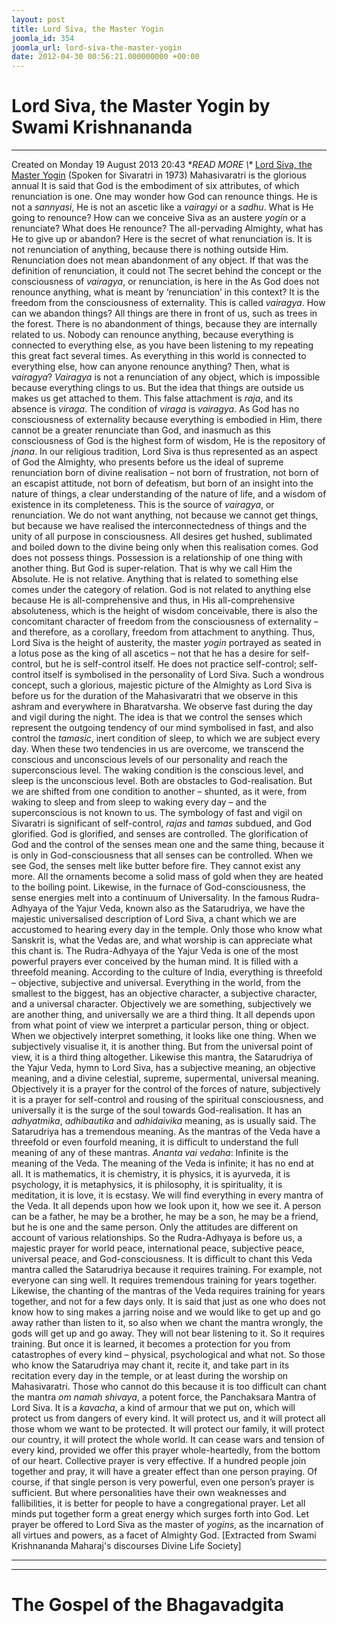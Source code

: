 ```yaml
---
layout: post
title: Lord Siva, the Master Yogin
joomla_id: 354
joomla_url: lord-siva-the-master-yogin
date: 2012-04-30 00:56:21.000000000 +00:00
---
```

# Lord Siva, the Master Yogin by Swami Krishnananda
* * *
Created on Monday 19 August 2013 20:43
**READ MORE \\\** [Lord Siva, the Master Yogin](http://www.swami-krishnananda.org/disc/disc_187.html)
(Spoken for Sivaratri in 1973)
Mahasivaratri is the glorious annual
It is said that God is the embodiment of six attributes, of which renunciation is one. One may wonder how God can renounce things. He is not a _sannyasi_, He is not an ascetic like a _vairagyi_ or a _sadhu_. What is He going to renounce? How can we conceive Siva as an austere _yogin_ or a renunciate? What does He renounce? The all-pervading Almighty, what has He to give up or abandon?
Here is the secret of what renunciation is. It is not renunciation of anything, because there is nothing outside Him. Renunciation does not mean abandonment of any object. If that was the definition of renunciation, it could not
The secret behind the concept or the consciousness of _vairagya_, or renunciation, is here in the
As God does not renounce anything, what is meant by ‘renunciation’ in this context? It is the freedom from the consciousness of externality. This is called _vairagya_. How can we abandon things? All things are there in front of us, such as trees in the forest. There is no abandonment of things, because they are internally related to us. Nobody can renounce anything, because everything is connected to everything else, as you have been listening to my repeating this great fact several times. As everything in this world is connected to everything else, how can anyone renounce anything? Then, what is _vairagya_?
_Vairagya_ is not a renunciation of any object, which is impossible because everything clings to us. But the idea that things are outside us makes us get attached to them. This false attachment is _raja_, and its absence is _viraga_. The condition of _viraga_ is _vairagya_. As God has no consciousness of externality because everything is embodied in Him, there cannot be a greater renunciate than God, and inasmuch as this consciousness of God is the highest form of wisdom, He is the repository of _jnana_.
In our religious tradition, Lord Siva is thus represented as an aspect of God the Almighty, who presents before us the ideal of supreme renunciation born of divine realisation – not born of frustration, not born of an escapist attitude, not born of defeatism, but born of an insight into the nature of things, a clear understanding of the nature of life, and a wisdom of existence in its completeness. This is the source of _vairagya_, or renunciation. We do not want anything, not because we cannot get things, but because we have realised the interconnectedness of things and the unity of all purpose in consciousness. All desires get hushed, sublimated and boiled down to the divine being only when this realisation comes.
God does not possess things. Possession is a relationship of one thing with another thing. But God is super-relation. That is why we call Him the Absolute. He is not relative. Anything that is related to something else comes under the category of relation. God is not related to anything else because He is all-comprehensive and thus, in His all-comprehensive absoluteness, which is the height of wisdom conceivable, there is also the concomitant character of freedom from the consciousness of externality – and therefore, as a corollary, freedom from attachment to anything.
Thus, Lord Siva is the height of austerity, the master _yogin_ portrayed as seated in a lotus pose as the king of all ascetics – not that he has a desire for self-control, but he is self-control itself. He does not practice self-control; self-control itself is symbolised in the personality of Lord Siva.
Such a wondrous concept, such a glorious, majestic picture of the Almighty as Lord Siva is before us for the duration of the Mahasivaratri that we observe in this ashram and everywhere in Bharatvarsha. We observe fast during the day and vigil during the night. The idea is that we control the senses which represent the outgoing tendency of our mind symbolised in fast, and also control the _tamasic_, inert condition of sleep, to which we are subject every day. When these two tendencies in us are overcome, we transcend the conscious and unconscious levels of our personality and reach the superconscious level. The waking condition is the conscious level, and sleep is the unconscious level. Both are obstacles to God-realisation. But we are shifted from one condition to another – shunted, as it were, from waking to sleep and from sleep to waking every day – and the superconscious is not known to us.
The symbology of fast and vigil on Sivaratri is significant of self-control, _rajas_ and _tamas_ subdued, and God glorified. God is glorified, and senses are controlled. The glorification of God and the control of the senses mean one and the same thing, because it is only in God-consciousness that all senses can be controlled. When we see God, the senses melt like butter before fire. They cannot exist any more. All the ornaments become a solid mass of gold when they are heated to the boiling point. Likewise, in the furnace of God-consciousness, the sense energies melt into a continuum of Universality.
In the famous Rudra-Adhyaya of the Yajur Veda, known also as the Satarudriya, we have the majestic universalised description of Lord Siva, a chant which we are accustomed to hearing every day in the temple. Only those who know what Sanskrit is, what the Vedas are, and what worship is can appreciate what this chant is. The Rudra-Adhyaya of the Yajur Veda is one of the most powerful prayers ever conceived by the human mind. It is filled with a threefold meaning. According to the culture of India, everything is threefold – objective, subjective and universal. Everything in the world, from the smallest to the biggest, has an objective character, a subjective character, and a universal character. Objectively we are something, subjectively we are another thing, and universally we are a third thing. It all depends upon from what point of view we interpret a particular person, thing or object. When we objectively interpret something, it looks like one thing. When we subjectively visualise it, it is another thing. But from the universal point of view, it is a third thing altogether.
Likewise this mantra, the Satarudriya of the Yajur Veda, hymn to Lord Siva, has a subjective meaning, an objective meaning, and a divine celestial, supreme, supermental, universal meaning. Objectively it is a prayer for the control of the forces of nature, subjectively it is a prayer for self-control and rousing of the spiritual consciousness, and universally it is the surge of the soul towards God-realisation. It has an _adhyatmika_, _adhibautika_ and _adhidaivika_ meaning, as is usually said. The Satarudriya has a tremendous meaning. As the mantras of the Veda have a threefold or even fourfold meaning, it is difficult to understand the full meaning of any of these mantras. _Ananta vai vedaha_: Infinite is the meaning of the Veda. The meaning of the Veda is infinite; it has no end at all. It is mathematics, it is chemistry, it is physics, it is ayurveda, it is psychology, it is metaphysics, it is philosophy, it is spirituality, it is meditation, it is love, it is ecstasy. We will find everything in every mantra of the Veda. It all depends upon how we look upon it, how we see it. A person can be a father, he may be a brother, he may be a son, he may be a friend, but he is one and the same person. Only the attitudes are different on account of various relationships. So the Rudra-Adhyaya is before us, a majestic prayer for world peace, international peace, subjective peace, universal peace, and God-consciousness.
It is difficult to chant this Veda mantra called the Satarudriya because it requires training. For example, not everyone can sing well. It requires tremendous training for years together. Likewise, the chanting of the mantras of the Veda requires training for years together, and not for a few days only. It is said that just as one who does not know how to sing makes a jarring noise and we would like to get up and go away rather than listen to it, so also when we chant the mantra wrongly, the gods will get up and go away. They will not bear listening to it. So it requires training. But once it is learned, it becomes a protection for you from catastrophes of every kind – physical, psychological and what not.
So those who know the Satarudriya may chant it, recite it, and take part in its recitation every day in the temple, or at least during the worship on Mahasivaratri. Those who cannot do this because it is too difficult can chant the mantra _om namah shivaya_, a potent force, the Panchaksara Mantra of Lord Siva. It is a _kavacha_, a kind of armour that we put on, which will protect us from dangers of every kind. It will protect us, and it will protect all those whom we want to be protected. It will protect our family, it will protect our country, it will protect the whole world. It can cease wars and tension of every kind, provided we offer this prayer whole-heartedly, from the bottom of our heart.
Collective prayer is very effective. If a hundred people join together and pray, it will have a greater effect than one person praying. Of course, if that single person is very powerful, even one person’s prayer is sufficient. But where personalities have their own weaknesses and fallibilities, it is better for people to have a congregational prayer. Let all minds put together form a great energy which surges forth into God.
Let prayer be offered to Lord Siva as the master of _yogins_, as the incarnation of all virtues and powers, as a facet of Almighty God.
[Extracted from Swami Krishnananda Maharaj's discourses Divine Life Society]
* * *
* * *
# The Gospel of the Bhagavadgita
